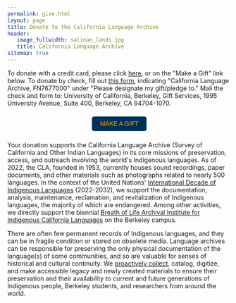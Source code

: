 ```yaml
---
permalink: give.html
layout: page
title: Donate to the California Language Archive
header:
   image_fullwidth: salinan_lands.jpg
   title: California Language Archive
sitemap: true
---
```


To donate with a credit card, please click [here](http://give.berkeley.edu/fund/FN7677000), or on the "Make a Gift" link below. To donate by check, fill out [this form](https://storage.googleapis.com/giveadmin/filer_public/c8/8e/c88e80f4-d972-4257-893f-8175b67429ae/uc_berkeley_mail-in_donation_form.pdf), indicating "California Language Archive, FN7677000" under "Please designate my gift/pledge to." Mail the check and form to: University of California, Berkeley, Gift Services, 1995 University Avenue, Suite 400, Berkeley, CA 94704-1070.

<div style="width: 380px; height: 50px; position: relative;
font-family: sans-serif; background-color: transparent; display:
flex; align-items: center; justify-content: space-around;">
<p style="margin: 0; padding: 0; max-width: 300px; color:
#3062b3; font-size: 18px;"></p>
<p><a style="display: inline-block; width: 124px; height: 33px;
background-color: #003057; color: #f2a900; font-size: 14px;
text-transform: uppercase; line-height: 33px; text-decoration: none;
text-align: center; border-radius: 5px;"
href="http://give.berkeley.edu/fund/FN7677000">Make a gift</a></p>
</div>

Your donation supports the California Language Archive (Survey of California and Other Indian Languages) in its core missions of preservation, access, and outreach involving the world's Indigenous languages. As of 2022, the CLA, founded in 1953, currently houses sound recordings, paper documents, and other materials such as photographs related to nearly 500 languages. In the context of the United Nations' [International Decade of Indigenous Languages](https://en.unesco.org/idil2022-2032) (2022-2032), we support the documentation, analysis, maintenance, reclamation, and revitalization of Indigenous languages, the majority of which are endangered. Among other activities, we directly support the biennial [Breath of Life Archival Institute for Indigenous California Languages](https://aicls.org/breath-of-life-institute/) on the Berkeley campus.
 
There are often few permanent records of Indigenous languages, and they can be in fragile condition or stored on obsolete media. Language archives can be responsible for preserving the only physical documentation of the language(s) of some communities, and so are valuable for senses of historical and cultural continuity. We [proactively collect](https://news.berkeley.edu/2021/05/24/chance-phone-call-keeps-alive-scholars-remarkable-amazonian-legacy/), catalog, digitize, and make accessible legacy and newly created materials to ensure their preservation and their availability to current and future generations of Indigenous people, Berkeley students, and researchers from around the world.

<!--### Donation-supported activities

* digitizing at-risk analog materials such as sound recordings of Indigenous languages, and paper field notes
* cataloging new collections, including born-digital materials, and making them publicly accessible through our online catalog
* supporting the biennial [Breath of Life Archival Institute](https://aicls.org/breath-of-life-institute/)
* providing research and material assistance to scholars and to community members who visit our archive-->
